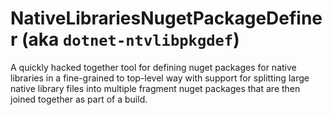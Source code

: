 # NativeLibrariesNugetPackageDefiner (aka `dotnet-ntvlibpkgdef`)
A quickly hacked together tool for defining nuget packages for native libraries
in a fine-grained to top-level way with support for splitting large native
library files into multiple fragment nuget packages that are then joined
together as part of a build.